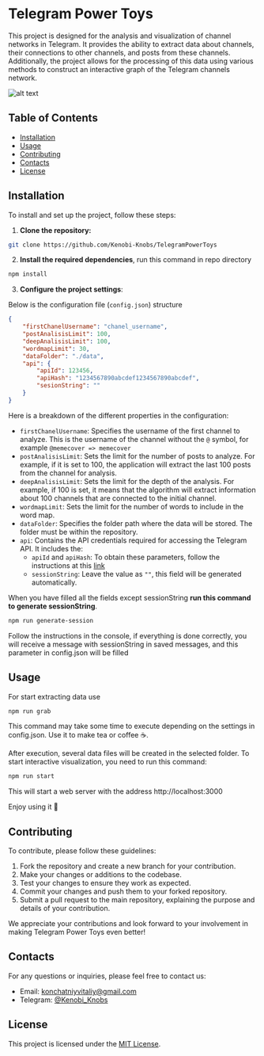# Telegram Power Toys

This project is designed for the analysis and visualization of channel networks in Telegram. It provides the ability to extract data about channels, their connections to other channels, and posts from these channels. Additionally, the project allows for the processing of this data using various methods to construct an interactive graph of the Telegram channels network.

![alt text](https://i.ibb.co/QDS8KLC/preview.png)

## Table of Contents

- [Installation](#installation)
- [Usage](#usage)
- [Contributing](#contributing)
- [Contacts](#contacts)
- [License](#license)

## Installation
To install and set up the project, follow these steps:

1. **Clone the repository:** 
```bash
git clone https://github.com/Kenobi-Knobs/TelegramPowerToys
```
2. **Install the required dependencies**, run this command in repo directory
```bash
npm install
```
3. **Configure the project settings**:

Below is the configuration file (`config.json`) structure
```json
{
	"firstChanelUsername": "chanel_username",
	"postAnalisisLimit": 100,
	"deepAnalisisLimit": 100,
	"wordmapLimit": 30,
	"dataFolder": "./data",
	"api": {
		"apiId": 123456,
		"apiHash": "1234567890abcdef1234567890abcdef",
		"sesionString": ""
	}
}
```

Here is a breakdown of the different properties in the configuration:

- `firstChanelUsername`: Specifies the username of the first channel to analyze. This is the username of the channel without the `@` symbol, for example `@memecover => memecover`
- `postAnalisisLimit`: Sets the limit for the number of posts to analyze. For example, if it is set to 100, the application will extract the last 100 posts from the channel for analysis.
- `deepAnalisisLimit`: Sets the limit for the depth of the analysis. For example, if 100 is set, it means that the algorithm will extract information about 100 channels that are connected to the initial channel.
- `wordmapLimit`: Sets the limit for the number of words to include in the word map.
- `dataFolder`: Specifies the folder path where the data will be stored. The folder must be within the repository.
- `api`: Contains the API credentials required for accessing the Telegram API. It includes the:
	- `apiId` and `apiHash`: To obtain these parameters, follow the instructions at this [link](https://core.telegram.org/api/obtaining_api_id)
	- `sessionString`: Leave the value as `""`, this field will be generated automatically.

When you have filled all the fields except sessionString **run this command to generate sessionString**.

```bash
npm run generate-session
```

Follow the instructions in the console, if everything is done correctly, you will receive a message with sessionString in saved messages, and this parameter in config.json will be filled

## Usage

For start extracting data use
```bash
npm run grab
```
This command may take some time to execute depending on the settings in config.json. Use it to make tea or coffee ☕️.

After execution, several data files will be created in the selected folder. To start interactive visualization, you need to run this command:

```bash
npm run start
```
This will start a web server with the address http://localhost:3000

Enjoy using it 🎉

## Contributing

To contribute, please follow these guidelines:

1. Fork the repository and create a new branch for your contribution.
2. Make your changes or additions to the codebase.
3. Test your changes to ensure they work as expected.
4. Commit your changes and push them to your forked repository.
5. Submit a pull request to the main repository, explaining the purpose and details of your contribution.

We appreciate your contributions and look forward to your involvement in making Telegram Power Toys even better!

## Contacts

For any questions or inquiries, please feel free to contact us:

- Email: [konchatniyvitaliy@gmail.com](mailto:konchatniyvitaliy@gmail.com)
- Telegram: [@Kenobi_Knobs](https://t.me/Kenobi_Knobs)


## License

This project is licensed under the [MIT License](https://opensource.org/licenses/MIT). 

